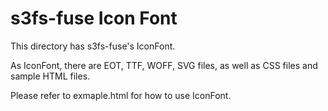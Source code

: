 # s3fs-fuse Icon Font

This directory has s3fs-fuse's IconFont.

As IconFont, there are EOT, TTF, WOFF, SVG files, as well as CSS files and sample HTML files.

Please refer to exmaple.html for how to use IconFont.
